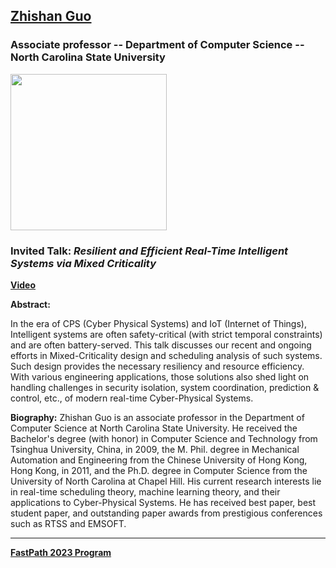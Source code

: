 ## [Zhishan Guo](https://www.csc.ncsu.edu/people/zguo32)
### Associate professor -- Department of Computer Science -- North Carolina State University

<img src="https://www.csc.ncsu.edu/directories/photos/zguo32.jpg" width="250">

### Invited Talk:  *Resilient and Efficient Real-Time Intelligent Systems via Mixed Criticality*

**[Video](https://www.youtube.com/watch?v=afakwS32His)** 

**Abstract:**

In the era of CPS (Cyber Physical Systems) and IoT (Internet of Things), Intelligent systems are often safety-critical (with strict temporal constraints) and are often battery-served. This talk discusses our recent and ongoing efforts in Mixed-Criticality design and scheduling analysis of such systems. Such design provides the necessary resiliency and resource efficiency. With various engineering applications, those solutions also shed light on handling challenges in security isolation, system coordination, prediction & control, etc., of modern real-time Cyber-Physical Systems.


**Biography:**
Zhishan Guo is an associate professor in the Department of Computer Science at North Carolina State University. He received the Bachelor's degree (with honor) in Computer Science and Technology from Tsinghua University, China, in 2009, the M. Phil. degree in Mechanical Automation and Engineering from the Chinese University of Hong Kong, Hong Kong, in 2011, and the Ph.D. degree in Computer Science from the University of North Carolina at Chapel Hill. His current research interests lie in real-time scheduling theory, machine learning theory, and their applications to Cyber-Physical Systems. He has received best paper, best student paper, and outstanding paper awards from prestigious conferences such as RTSS and EMSOFT.

----
**[FastPath 2023 Program](https://fastpath2023.github.io/FastPath2023/)**
